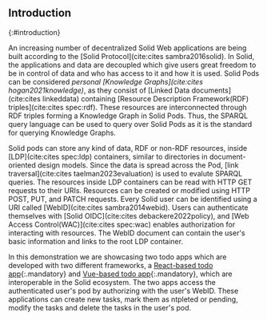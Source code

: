 ## Introduction
{:#introduction}

An increasing number of decentralized Solid Web applications are being built according to the [Solid Protocol](cite:cites sambra2016solid). 
In Solid, the applications and data are decoupled 
which give users great freedom to be in control of data and who has access to it and how it is used. 
Solid Pods can be considered _personal [Knowledge Graphs](cite:cites hogan2021knowledge)_,
as they consist of [Linked Data documents](cite:cites linkeddata) containing [Resource Description Framework(RDF) triples](cite:cites spec:rdf). 
These resources are interconnected through RDF triples forming a Knowledge Graph in Solid Pods. 
Thus, the SPARQL query language can be used to query over Solid Pods as it is the standard for querying Knowledge Graphs.

Solid pods can store any kind of data, RDF or non-RDF resources, inside [LDP](cite:cites spec:ldp) containers,
similar to directories in document-oriented design models. 
Since the data is spread across the Pod, [link traversal](cite:cites taelman2023evaluation) is used to evalute SPARQL queries.
The resources inside LDP containers can be read with HTTP GET requests to their URIs. 
Resources can be created or modified using HTTP POST, PUT, and PATCH requests.
Every Solid user can be identified using a URI called [WebID](cite:cites sambra2014webid). 
Users can authenticate themselves with [Solid OIDC](cite:cites debackere2022policy),
and [Web Access Control(WAC)](cite:cites spec:wac) enables authorization for interacting with resources.
The WebID document can contain the user's basic information and links to the root LDP container. 

In this demonstration we are showcasing two todo apps which are developed with two different frameworks, a [React-based todo app](https://solidlabresearch.github.io/solid-todo-app-react/){:.mandatory} and [Vue-based todo app](https://solidlabresearch.github.io/solid-todo-app-vue/){:.mandatory}, which are interoperable in the Solid ecosystem. The two apps access the authenticated user's pod by authorizing with the user's WebID. These applications can create new tasks, mark them as ntpleted or pending, modify the tasks and delete the tasks in the user's pod.
